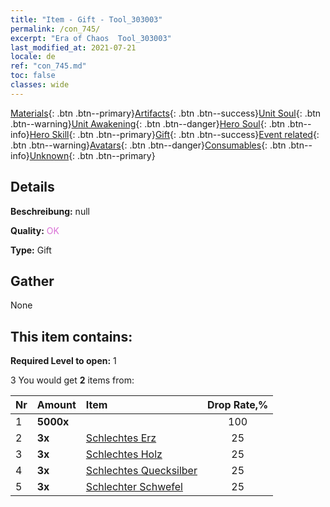 ```yaml
---
title: "Item - Gift - Tool_303003"
permalink: /con_745/
excerpt: "Era of Chaos  Tool_303003"
last_modified_at: 2021-07-21
locale: de
ref: "con_745.md"
toc: false
classes: wide
---
```

 [Materials](/ItemsDE/){: .btn .btn--primary}[Artifacts](/ItemsDE/Artifacts/){: .btn .btn--success}[Unit Soul](/ItemsDE/UnitSoul/){: .btn .btn--warning}[Unit Awakening](/ItemsDE/UnitAwakening/){: .btn .btn--danger}[Hero Soul](/ItemsDE/HeroSoul/){: .btn .btn--info}[Hero Skill](/ItemsDE/HeroSkill/){: .btn .btn--primary}[Gift](/ItemsDE/Gift/){: .btn .btn--success}[Event related](/ItemsDE/Events/){: .btn .btn--warning}[Avatars](/ItemsDE/Avatars/){: .btn .btn--danger}[Consumables](/ItemsDE/Consumables/){: .btn .btn--info}[Unknown](/ItemsDE/Unknown/){: .btn .btn--primary}

## Details
 **Beschreibung:** null

 **Quality:** <span style="color: #DA70D6">OK</span>

 **Type:** Gift

## Gather

  None

## This item contains:

 **Required Level to open:** 1

 3 You would get **2** items  from:

  | Nr | Amount |     Item    | Drop Rate,% |
  |:---|:-------|:------------|:---------:|
  | 1 |  **5000x** | <i class="fas fa-coins"/> | 100 | 
  | 2 |  **3x** | [Schlechtes Erz](/ItemsDE/mat_1/) | 25 | 
  | 3 |  **3x** | [Schlechtes Holz](/ItemsDE/mat_1/) | 25 | 
  | 4 |  **3x** | [Schlechtes Quecksilber](/ItemsDE/mat_2/) | 25 | 
  | 5 |  **3x** | [Schlechter Schwefel](/ItemsDE/mat_3/) | 25 | 

